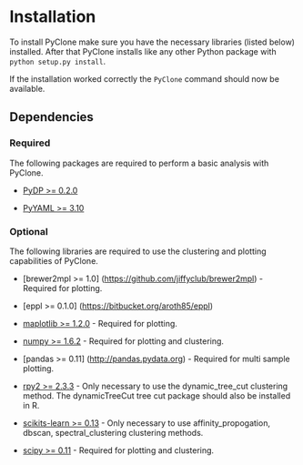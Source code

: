 # Installation

To install PyClone make sure you have the necessary libraries (listed below) installed. After that PyClone installs like
any other Python package with `python setup.py install`.

If the installation worked correctly the `PyClone` command should now be available.

## Dependencies

### Required

The following packages are required to perform a basic analysis with PyClone.

* [PyDP >= 0.2.0](https://bitbucket.org/aroth85/pydp)

* [PyYAML >= 3.10](http://pyyaml.org)

### Optional

The following libraries are required to use the clustering and plotting capabilities of PyClone.

* [brewer2mpl >= 1.0] (https://github.com/jiffyclub/brewer2mpl) - Required for plotting.

* [eppl >= 0.1.0] (https://bitbucket.org/aroth85/eppl)

* [maplotlib >= 1.2.0](http://matplotlib.org) - Required for plotting.

* [numpy >= 1.6.2](http://www.numpy.org) - Required for plotting and clustering.

* [pandas >= 0.11] (http://pandas.pydata.org) - Required for multi sample plotting.

* [rpy2 >= 2.3.3](http://rpy.sourceforge.net/rpy2.html) - Only necessary to use the dynamic_tree_cut clustering method. The dynamicTreeCut tree cut package should also be installed in R.

* [scikits-learn >= 0.13](http://scikit-learn.org) - Only necessary to use affinity_propogation, dbscan, spectral_clustering clustering methods. 

* [scipy >= 0.11](http://www.scipy.org) - Required for plotting and clustering.